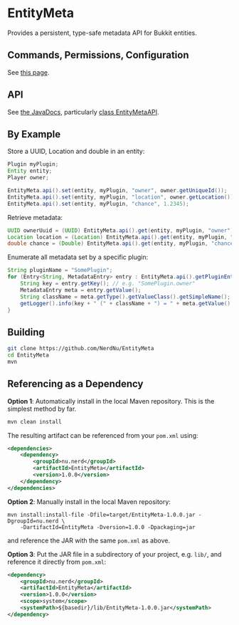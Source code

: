 EntityMeta
==========
Provides a persistent, type-safe metadata API for Bukkit entities.

Commands, Permissions, Configuration
------------------------------------
See [this page](https://nerdnu.github.io/EntityMeta/plugin). 


API
---
See [the JavaDocs](https://nerdnu.github.io/EntityMeta/docs/api/index.html), particularly [class EntityMetaAPI](https://nerdnu.github.io/EntityMeta/docs/api/index.html?nu/nerd/entitymeta/EntityMetaAPI.html).

By Example
----------
Store a UUID, Location and double in an entity:
```java
Plugin myPlugin;
Entity entity;
Player owner;

EntityMeta.api().set(entity, myPlugin, "owner", owner.getUniqueId());
EntityMeta.api().set(entity, myPlugin, "location", owner.getLocation());
EntityMeta.api().set(entity, myPlugin, "chance", 1.2345);
```

Retrieve metadata:
```java
UUID ownerUuid = (UUID) EntityMeta.api().get(entity, myPlugin, "owner");
Location location = (Location) EntityMeta.api().get(entity, myPlugin, "location");
double chance = (Double) EntityMeta.api().get(entity, myPlugin, "chance");
```

Enumerate all metadata set by a specific plugin:
```java
String pluginName = "SomePlugin";
for (Entry<String, MetadataEntry> entry : EntityMeta.api().getPluginEntries(entity, pluginName)) {
    String key = entry.getKey(); // e.g. "SomePlugin.owner"
    MetadataEntry meta = entry.getValue();
    String className = meta.getType().getValueClass().getSimpleName();
    getLogger().info(key + " (" + className + ") = " + meta.getValue() + " (stored as: " + meta.getTag() + ")");
}
```

Building
--------
```sh
git clone https://github.com/NerdNu/EntityMeta
cd EntityMeta
mvn
```

Referencing as a Dependency
---------------------------
**Option 1**: Automatically install in the local Maven repository. This is the simplest method by far.
```sh
mvn clean install
```

The resulting artifact can be referenced from your `pom.xml` using:

```xml
<dependencies>
	<dependency>
		<groupId>nu.nerd</groupId>
		<artifactId>EntityMeta</artifactId>
		<version>1.0.0</version>
	</dependency>
</dependencies>
```

**Option 2**: Manually install in the local Maven repository:
```
mvn install:install-file -Dfile=target/EntityMeta-1.0.0.jar -DgroupId=nu.nerd \
    -DartifactId=EntityMeta -Dversion=1.0.0 -Dpackaging=jar
```

and reference the JAR with the same `pom.xml` as above.

**Option 3**: Put the JAR file in a subdirectory of your project, e.g. `lib/`, and reference it directly from `pom.xml`:

```xml
<dependency>
	<groupId>nu.nerd</groupId>
	<artifactId>EntityMeta</artifactId>
	<version>1.0.0</version>
	<scope>system</scope>
	<systemPath>${basedir}/lib/EntityMeta-1.0.0.jar</systemPath>
</dependency>
```

